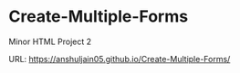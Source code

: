 # Create-Multiple-Forms
Minor HTML Project 2

URL: https://anshuljain05.github.io/Create-Multiple-Forms/
